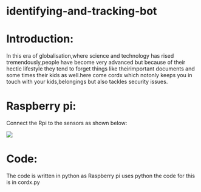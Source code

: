 # identifying-and-tracking-bot
# Introduction:
In this era of globalisation,where science and technology has rised tremendously,people have become very advanced but because of their hectic lifestyle they tend to forget things like theirimportant documents and some times their kids as well.here come cordx which notonly keeps you in touch with your kids,belongings but also tackles security issues.

# Raspberry pi:
Connect the Rpi to the sensors as shown below:

<a href="https://circuitdigest.com/microcontroller-projects/raspberry-pi-obstacle-avoiding-robot"> <img src="https://circuitdigest.com/sites/default/files/circuitdiagram_mic/Raspberry-pi-obstacle-avoiding-robot-circuit-diagram.gif"> </a>

# Code:
The code is written in python as Raspberry pi uses python the code for this is in cordx.py

